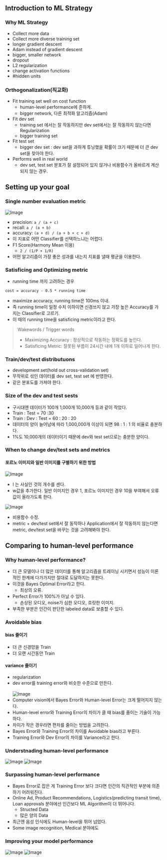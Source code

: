 ## Introduction to ML Strategy

### Why ML Strategy

- Collect more data
- Collect more diverse training set
- longer gradient descent
- Adam instead of gradient descent
- bigger, smaller network
- dropout
- L2 regularization
- change activation functions
- #hidden units

### Orthogonalization(직교화)

- Fit training set well on cost function
  - human-level performance에 준하게.
  - bigger network, 다른 최적화 알고리즘(Adam)
- Fit dev set
  - training set 에서는 잘 작동하지만 dev set에서는 잘 작동하지 않는다면 Regularization
  - bigger training set
- Fit test set
  - bigger dev set : dev set을 과하게 튜닝했을 확률이 크기 때문에 더 큰 dev set을 찾아야 한다.
- Performs well in real world
  - dev set, test set 분포가 잘 설정되어 있지 않거나 비용함수가 올바르게 계산되지 않는 경우.

## Setting up your goal

### Single number evaluation metric

![Image](https://i.imgur.com/0QCOy8U.png)

- precision: `a / (a + c)`
- recall: `a / (a + b)`
- accuracy: `(a + d) / (a + b + c + d)`
- 이 지표로 어떤 Classifier를 선택하느냐는 어렵다.
- F1 Score(Harmony Mean 이용)
  - `2 / (1/P + 1/R)`
- 어떤 알고리즘이 가장 좋은 성과를 내는지 지표를 낼때 평균을 이용한다.

### Satisficing and Optimizing metric

- running time 까지 고려하는 경우

`cost = accuracy - 0.5 * running time`

- maximize accuracy, running time은 100ms 이내.
- 즉 running time이 일정 수치 이하이면 신경쓰지 않고 가장 높은 Accuracy를 가지는 Classifier로 고르기.
- 이 때의 running time을 satisficing metric이라고 한다.

> Wakewords / Trigger words
> - Maximizing Accuracy : 정상적으로 작동하는 정확도를 높인다. 
> - Satisficing Metric: 잘못된 부름이 24시간 내에 1개 이하로 일어나게 한다.

### Train/dev/test distributuons

- development set(hold out cross-validation set)
- 무작위로 섞인 데이터를 dev set, test set 에 반영한다.
- 같은 분포도를 가져야 한다.

### Size of the dev and test sests

- 구시대엔 데이터가 100개 1,000개 10,000개 등과 같이 작았다.
- Train : Test = 70 :30
- Train : Dev : Test = 60 : 20 : 20
- 데이터의 양이 늘어남에 따라 1,000,000개 이상이 되면 98 : 1 : 1 의 비율로 충분하다.
- 1%도 10,000개의 데이터이기 때문에 dev와 test set으로는 충분한 양이다.

### When to change dev/test sets and metrics

#### 포르노 이미지와 일반 이미지를 구별하기 위한 방법


![Image](https://i.imgur.com/PYMD4fx.png)
- I 는 사실인 것의 개수를 센다.
- w값을 추가한다. 일반 이미지인 경우 1, 포르노 이미지인 경우 10을 부여해서 오류값이 올라가도록 한다.

![Image](https://i.imgur.com/ndiFpP2.png)
- 비용함수 수정.</br>
- metric + dev/test set에서 잘 동작하나 Application에서 잘 작동하지 않는다면 metric, dev/test set을 바꾸는 것을 고려해봐야 한다.

## Comparing to human-level performance

### Why human-level performance?
- 더 큰 모델이나 더 많은 데이터를 통해 알고리즘을 트레이닝 시키면서 성능이 이론적인 한계에 다가가지만 절대로 도달하지는 못한다.
- 이것을 Bayes Optimal Error라고 한다.
  - 최상의 오류.
- Perfect Error가 100%가 아닐 수 있다.
  - 손상된 오디오, noise가 심한 오디오, 흐릿한 이미지.
- 부족한 부분은 인간이 판단한 labeled data로 보충할 수 있다.

### Avoidable bias

#### bias 줄이기
- 더 큰 신경망을 Train
- 더 오랜 시간동안 Train

#### variance 줄이기
- regularization
- dev error를 training error와 비슷한 수준으로 만든다.
</br></br>
![Image](https://i.imgur.com/HZYMDoA.png)
- Computer vision에서 Bayes Error와 Human-level Error는 크게 떨어지지 않는다.
- Human-level error와 Training Error의 차이가 클 때 bias를 줄이는 기술이 가능하다.
- 차이가 작은 경우라면 편차를 줄이는 방법을 고려한다.
- Bayes Error와 Training Error의 차이를 Avoidable bias라고 부른다.
- Training Error와 Dev Error의 차이를 Variance라고 한다.

### Understnading human-level performance
![Image](https://i.imgur.com/4dfUKSd.png)
![Image](https://i.imgur.com/I73aLyf.png)
### Surpassing human-level performance

- Bayes Error로 잡은 게 Training Error 보다 크다면 인간의 직관적인 부분에 의존하기 어려워진다.
- Online Ad, Product Recommendations, Logistics(predicting transit time), Loan approvals 분야에선 인간보다 ML Algorithm이 더 뛰어나다.
  - Structed Data
  - 많은 양의 Data 
- 최근엔 음성 인식에도 Human-level을 뛰어 넘었다.
- Some image recognition, Medical 분야에도 

### Improving your model performance
![Image](https://i.imgur.com/L2bJvzw.png)
![Image](https://i.imgur.com/scXChid.png)